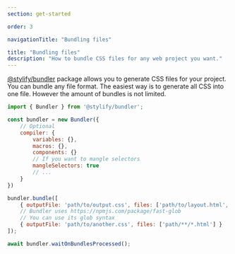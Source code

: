 ```yaml
---
section: get-started

order: 3

navigationTitle: "Bundling files"

title: "Bundling files"
description: "How to bundle CSS files for any web project you want."
---
```


[@stylify/bundler](/docs/bundler) package allows you to generate CSS files for your project. You can bundle any file format. The easiest way is to generate all CSS into one file. However the amount of bundles is not limited.

```js
import { Bundler } from '@stylify/bundler';

const bundler = new Bundler({
	// Optional
	compiler: {
		variables: {},
		macros: {},
		components: {}
		// If you want to mangle selectors
		mangleSelectors: true
		// ...
	}
})

bundler.bundle([
	{ outputFile: 'path/to/output.css', files: ['path/to/layout.html', 'path/to/page.html'] }
	// Bundler uses https://npmjs.com/package/fast-glob
	// You can use its glob syntax
	{ outputFile: 'path/to/another.css', files: ['path/**/*.html'] }
]);

await bundler.waitOnBundlesProcessed();
```
